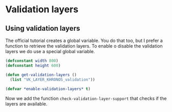 
# Validation layers

## Using validation layers

The official tutorial creates a global variable. You do that too, but I prefer a function to retrieve the validation layers. To enable o disable the validation layers we do use a special global variable.

```lisp
(defconstant width 800)
(defconstant height 600)

(defun get-validation-layers ()
  (list "VK_LAYER_KHRONOS_validation"))

(defvar *enable-validation-layers* t)
```

Now we add the function `check-validation-layer-support` that checks if the layers are available. 
